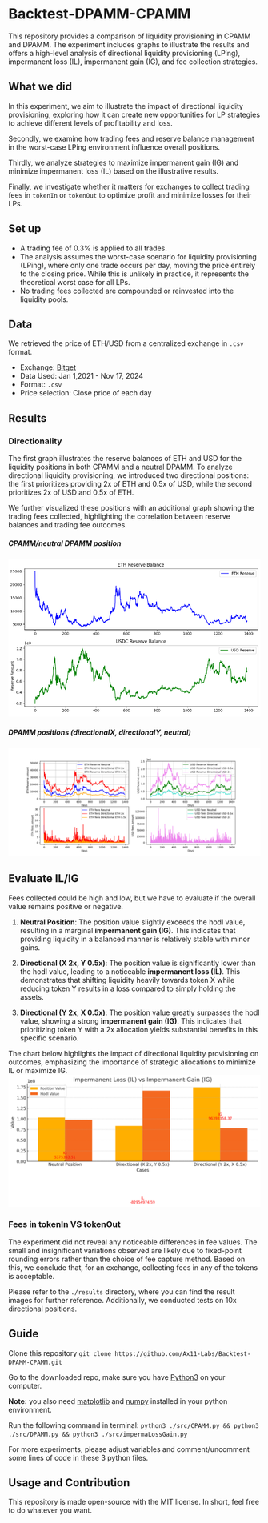 # Backtest-DPAMM-CPAMM

This repository provides a comparison of liquidity provisioning in CPAMM and DPAMM. The experiment includes graphs to illustrate the results and offers a high-level analysis of directional liquidity provisioning (LPing), impermanent loss (IL), impermanent gain (IG), and fee collection strategies.

## What we did

In this experiment, we aim to illustrate the impact of directional liquidity provisioning, exploring how it can create new opportunities for LP strategies to achieve different levels of profitability and loss.

Secondly, we examine how trading fees and reserve balance management in the worst-case LPing environment influence overall positions.

Thirdly, we analyze strategies to maximize impermanent gain (IG) and minimize impermanent loss (IL) based on the illustrative results.

Finally, we investigate whether it matters for exchanges to collect trading fees in `tokenIn` or `tokenOut` to optimize profit and minimize losses for their LPs.

## Set up

- A trading fee of 0.3% is applied to all trades.
- The analysis assumes the worst-case scenario for liquidity provisioning (LPing), where only one trade occurs per day, moving the price entirely to the closing price. While this is unlikely in practice, it represents the theoretical worst case for all LPs.
- No trading fees collected are compounded or reinvested into the liquidity pools.

## Data

We retrieved the price of ETH/USD from a centralized exchange in `.csv` format.

- Exchange: [Bitget](https://www.bitget.com/)
- Data Used: Jan 1,2021 - Nov 17, 2024
- Format: `.csv`
- Price selection: Close price of each day

## Results

### Directionality

The first graph illustrates the reserve balances of ETH and USD for the liquidity positions in both CPAMM and a neutral DPAMM. To analyze directional liquidity provisioning, we introduced two directional positions: the first prioritizes providing 2x of ETH and 0.5x of USD, while the second prioritizes 2x of USD and 0.5x of ETH.

We further visualized these positions with an additional graph showing the trading fees collected, highlighting the correlation between reserve balances and trading fee outcomes.

##### CPAMM/neutral DPAMM position

![neutral](./graph/CPAMM_Reserve.png)

##### DPAMM positions (directionalX, directionalY, neutral)

![result](./graph/Result.png)

## Evaluate IL/IG

Fees collected could be high and low, but we have to evaluate if the overall value remains positive or negative.

1. **Neutral Position**: The position value slightly exceeds the hodl value, resulting in a marginal **impermanent gain (IG)**. This indicates that providing liquidity in a balanced manner is relatively stable with minor gains.

2. **Directional (X 2x, Y 0.5x)**: The position value is significantly lower than the hodl value, leading to a noticeable **impermanent loss (IL)**. This demonstrates that shifting liquidity heavily towards token X while reducing token Y results in a loss compared to simply holding the assets.

3. **Directional (Y 2x, X 0.5x)**: The position value greatly surpasses the hodl value, showing a strong **impermanent gain (IG)**. This indicates that prioritizing token Y with a 2x allocation yields substantial benefits in this specific scenario.

The chart below highlights the impact of directional liquidity provisioning on outcomes, emphasizing the importance of strategic allocations to minimize IL or maximize IG.
![ILIG](./graph/ILvsIG.png)

### Fees in tokenIn VS tokenOut

The experiment did not reveal any noticeable differences in fee values. The small and insignificant variations observed are likely due to fixed-point rounding errors rather than the choice of fee capture method. Based on this, we conclude that, for an exchange, collecting fees in any of the tokens is acceptable.

Please refer to the `./results` directory, where you can find the result images for further reference. Additionally, we conducted tests on 10x directional positions.

## Guide

Clone this repository
`git clone https://github.com/Ax11-Labs/Backtest-DPAMM-CPAMM.git`

Go to the downloaded repo, make sure you have [Python3](https://www.python.org/downloads/) on your computer.

**Note:** you also need [matplotlib](https://matplotlib.org/) and [numpy](https://numpy.org/) installed in your python environment.

Run the following command in terminal:
`python3 ./src/CPAMM.py && python3 ./src/DPAMM.py && python3 ./src/impermaLossGain.py`

For more experiments, please adjust variables and comment/uncomment some lines of code in these 3 python files.

## Usage and Contribution

This repository is made open-source with the MIT license. In short, feel free to do whatever you want.
